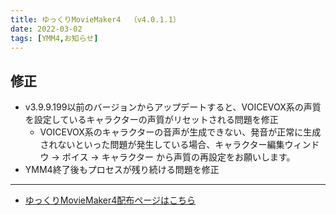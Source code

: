 ```yaml
---
title: ゆっくりMovieMaker4  （v4.0.1.1）
date: 2022-03-02
tags: [YMM4,お知らせ]
---
```

## 修正
- v3.9.9.199以前のバージョンからアップデートすると、VOICEVOX系の声質を設定しているキャラクターの声質がリセットされる問題を修正
  - VOICEVOX系のキャラクターの音声が生成できない、発音が正常に生成されないといった問題が発生している場合、キャラクター編集ウィンドウ → ボイス → キャラクター から声質の再設定をお願いします。
- YMM4終了後もプロセスが残り続ける問題を修正

---

- [ゆっくりMovieMaker4配布ページはこちら](../index.md)